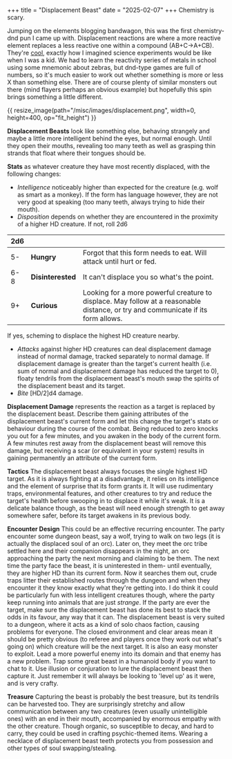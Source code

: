 +++
title = "Displacement Beast"
date = "2025-02-07"
+++
Chemistry is scary.
<!-- more -->

Jumping on the elements blogging bandwagon, this was the first chemistry-dnd pun I came up with. Displacement reactions are where a more reactive element replaces a less reactive one within a compound (AB+C->A+CB). They're [cool](https://youtu.be/8d6T500BRwY), exactly how I imagined science experiments would be like when I was a kid. We had to learn the reactivity series of metals in school using some mnemonic about zebras, but dnd-type games are full of numbers, so it's much easier to work out whether something is more or less X than something else. There are of course plenty of similar monsters out there (mind flayers perhaps an obvious example) but hopefully this spin brings something a little different.

{{ resize_image(path="/misc/images/displacement.png", width=0, height=400, op="fit_height") }}

**Displacement Beasts** look like something else, behaving strangely and maybe a little more intelligent behind the eyes, but normal enough. Until they open their mouths, revealing too many teeth as well as grasping thin strands that float where their tongues should be.

**Stats** as whatever creature they have most recently displaced, with the following changes:
- *Intelligence* noticeably higher than expected for the creature (e.g. wolf as smart as a monkey). If the form has language however, they are not very good at speaking (too many teeth, always trying to hide their mouth).
- *Disposition* depends on whether they are encountered in the proximity of a higher HD creature. If not, roll 2d6

| 2d6 | | |
| :--- | :--- | :--- |
| 5-| **Hungry** | Forgot that this form needs to eat. Will attack until hurt or fed. |
| 6-8 | **Disinterested** | It can't displace you so what's the point. |
| 9+ | **Curious** | Looking for a more powerful creature to displace. May follow at a reasonable distance, or try and communicate if its form allows. |

If yes, scheming to displace the highest HD creature nearby.
- *Attacks* against higher HD creatures can deal displacement damage instead of normal damage, tracked separately to normal damage. If displacement damage is greater than the target's current health (i.e. sum of normal and displacement damage has reduced the target to 0), floaty tendrils from the displacement beast's mouth swap the spirits of the displacement beast and its target. 
- *Bite* [HD/2]d4 damage.

**Displacement Damage** represents the reaction as a target is replaced by the displacement beast. Describe them gaining attributes of the displacement beast's current form and let this change the target's stats or behaviour during the course of the combat. Being reduced to zero knocks you out for a few minutes, and you awaken in the body of the current form. A few minutes rest away from the displacement beast will remove this damage, but receiving a scar (or equivalent in your system) results in gaining permanently an attribute of the current form. 

**Tactics** The displacement beast always focuses the single highest HD target. As it is always fighting at a disadvantage, it relies on its intelligence and the element of surprise that its form grants it. It will use rudimentary traps, environmental features, and other creatures to try and reduce the target's health before swooping in to displace it while it's weak. It is a delicate balance though, as the beast will need enough strength to get away somewhere safer, before its target awakens in its previous body.

**Encounter Design** This could be an effective recurring encounter. The party encounter some dungeon beast, say a wolf, trying to walk on two legs (it is actually the displaced soul of an orc). Later on, they meet the orc tribe settled here and their companion disappears in the night, an orc approaching the party the next morning and claiming to be them. The next time the party face the beast, it is uninterested in them- until eventually, they are higher HD than its current form. Now it searches them out, crude traps litter their established routes through the dungeon and when they encounter it they know exactly what they're getting into. I do think it could be particularly fun with less intelligent creatures though, where the party keep running into animals that are just *strange*. If the party are ever the target, make sure the displacement beast has done its best to stack the odds in its favour, any way that it can.
The displacement beast is very suited to a dungeon, where it acts as a kind of solo chaos faction, causing problems for everyone. The closed environment and clear areas mean it should be pretty obvious (to referee and players once they work out what's going on) which creature will be the next target. It is also an easy monster to exploit. Lead a more powerful enemy into its domain and that enemy has a new problem. Trap some great beast in a humanoid body if you want to chat to it. Use illusion or conjuration to lure the displacement beast then capture it. Just remember it will always be looking to 'level up' as it were, and is very crafty.

**Treasure** Capturing the beast is probably the best treasure, but its tendrils can be harvested too. They are surprisingly stretchy and allow communication between any two creatures (even usually unintelligible ones) with an end in their mouth, accompanied by enormous empathy with the other creature. Though organic, so susceptible to decay, and hard to carry, they could be used in crafting psychic-themed items. Wearing a necklace of displacement beast teeth protects you from possession and other types of soul swapping/stealing. 
